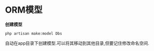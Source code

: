 # ORM模型

**创建模型**

```
php artisan make:model Dbs
```

自动在app目录下创建模型.可以将其移动到其他目录,但要记住修改命名空间.

```

```


